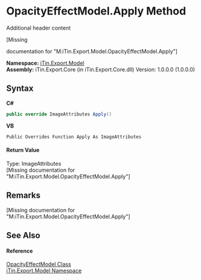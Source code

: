 # OpacityEffectModel.Apply Method 
Additional header content 

\[Missing <summary> documentation for "M:iTin.Export.Model.OpacityEffectModel.Apply"\]

**Namespace:**&nbsp;<a href="N_iTin_Export_Model">iTin.Export.Model</a><br />**Assembly:**&nbsp;iTin.Export.Core (in iTin.Export.Core.dll) Version: 1.0.0.0 (1.0.0.0)

## Syntax

**C#**<br />
``` C#
public override ImageAttributes Apply()
```

**VB**<br />
``` VB
Public Overrides Function Apply As ImageAttributes
```


#### Return Value
Type: ImageAttributes<br />\[Missing <returns> documentation for "M:iTin.Export.Model.OpacityEffectModel.Apply"\]

## Remarks
\[Missing <remarks> documentation for "M:iTin.Export.Model.OpacityEffectModel.Apply"\]

## See Also


#### Reference
<a href="T_iTin_Export_Model_OpacityEffectModel">OpacityEffectModel Class</a><br /><a href="N_iTin_Export_Model">iTin.Export.Model Namespace</a><br />